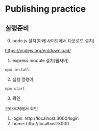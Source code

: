 # Publishing practice

## 실행준비

0. node.js 설치(아래 사이트에서 다운로드 설치)

https://nodejs.org/en/download/

1. express module 설치(웹서버)
```
npm install
```
2. 실행 명령어
```
npm start
```
3. 확인

브라우저에서 확인
1. login: http://localhost:3000/login
2. home: http://localhost:3000
